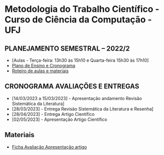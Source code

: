 # Metodologia do Trabalho Científico - Curso de Ciência da Computação - UFJ

## PLANEJAMENTO SEMESTRAL – 2022/2 

- [Aulas - Terça-feira: 13h30 às 15h10 e Quarta-feira 15h30 às 17h10]
- [Plano de Ensino e Cronograma](documentos/plano_ensino_mtc_2022_2.pdf)
- [Roteiro de aulas e materiais](documentos/roteiro.md)


##  CRONOGRAMA AVALIAÇÕES E ENTREGAS

- [14/03/2023 a 15/03/2023] - Apresentação andamento Revisão Sistemática da Literatura]
- [28/03/2023] - Entrega Revisão Sistemática da Literatura e Resenha]
- [28/04/2023] - Entrega Artigo Científico
- [02/05/2023] - Apresentação Artigo Científico

## Materiais
- [Ficha Avaliação Apresentação artigo](documentos/ficha_2021_2.pdf)



